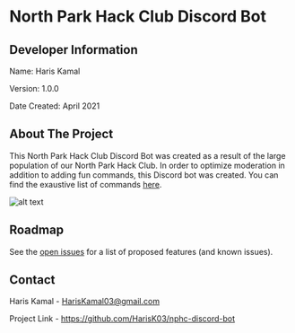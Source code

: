# North Park Hack Club Discord Bot #

## Developer Information ##

Name: Haris Kamal

Version: 1.0.0

Date Created: April 2021

## About The Project ##

This North Park Hack Club Discord Bot was created as a result of the large population of our North Park Hack Club. In order to optimize moderation in addition to adding fun commands, this Discord bot was created. You can find the exaustive list of commands [here](http://nphcdiscord.ml/).

![alt text](https://i.imgur.com/MJ81b0z.png)

## Roadmap ##

See the [open issues](https://github.com/HarisK03/minesweeper/issues/ "Issues") for a list of proposed features (and known issues).

## Contact ##

Haris Kamal - HarisKamal03@gmail.com

Project Link - https://github.com/HarisK03/nphc-discord-bot
